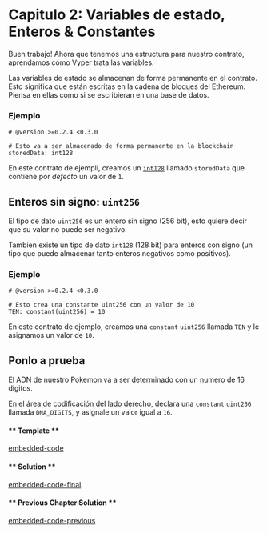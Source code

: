 <!-- Add translation for the following page: https://learn.vyperlang.org/#/1/state_vars_and_ints
Do NOT change the code below. The below code runs the code editor -->

# Capitulo 2: Variables de estado, Enteros & Constantes

Buen trabajo! Ahora que tenemos una estructura para nuestro contrato, aprendamos cómo Vyper trata las variables.

Las variables de estado se almacenan de forma permanente en el contrato. Esto significa que están escritas en la cadena de bloques del Ethereum. Piensa en ellas como si se escribieran en una base de datos.

### Ejemplo

```vyper
# @version >=0.2.4 <0.3.0

# Esto va a ser almacenado de forma permanente en la blockchain
storedData: int128
```

En este contrato de ejempli, creamos un [`int128`](https://docs.vyperlang.org/en/stable/types.html#signed-integer-n-bit) llamado `storedData` que contiene por _defecto_ un valor de `1`.

## Enteros sin signo: `uint256`

El tipo de dato `uint256` es un entero sin signo (256 bit), esto quiere decir que su valor no puede ser negativo.

Tambien existe un tipo de dato `int128` (128 bit) para enteros con signo (un tipo que puede almacenar tanto enteros negativos como positivos).

### Ejemplo

```vyper
# @version >=0.2.4 <0.3.0

# Esto crea una constante uint256 con un valor de 10
TEN: constant(uint256) = 10
```

En este contrato de ejemplo, creamos una `constant` `uint256` llamada `TEN` y le asignamos un valor de `10`.

## Ponlo a prueba

El ADN de nuestro Pokemon va a ser determinado con un numero de 16 digitos.

En el área de codificación del lado derecho, declara una `constant` `uint256` llamada `DNA_DIGITS`, y asignale un valor igual a `16`.

<!-- tabs:start -->

#### ** Template **

[embedded-code](../../assets/1/1.2-template-code.vy ':include :type=code embed-template')

#### ** Solution **

[embedded-code-final](../../assets/1/1.2-finished-code.vy ':include :type=code embed-final')

#### ** Previous Chapter Solution **

[embedded-code-previous](../../assets/1/1.1-finished-code.vy ':include :type=code embed-previous')

<!-- tabs:end -->
